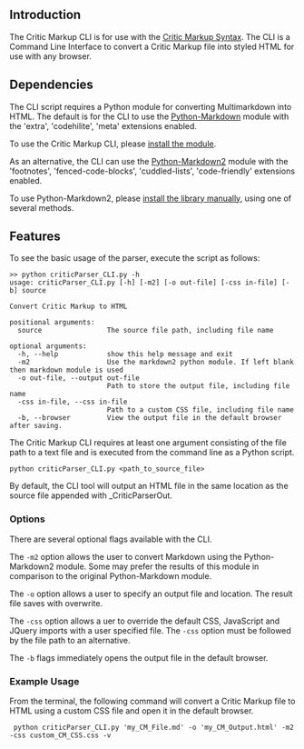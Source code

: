 ## Introduction ##

The Critic Markup CLI is for use with the [Critic Markup Syntax](http://criticmarkup.com). The CLI is a Command Line Interface to convert a Critic Markup file into styled HTML for use with any browser.

## Dependencies ##

The CLI script requires a Python module for converting Multimarkdown into HTML. The default is for the CLI to use the [Python-Markdown](http://pythonhosted.org/Markdown/) module with the 'extra', 'codehilite', 'meta' extensions enabled.

To use the Critic Markup CLI, please [install the module](http://pythonhosted.org/Markdown/install.html).

As an alternative, the CLI can use the [Python-Markdown2](https://github.com/trentm/python-markdown2) module with the 'footnotes', 'fenced-code-blocks', 'cuddled-lists', 'code-friendly' extensions enabled.

To use Python-Markdown2, please [install the library manually](https://github.com/trentm/python-markdown2/#install), using one of several methods.

## Features ##

To see the basic usage of the parser, execute the script as follows:

    >> python criticParser_CLI.py -h
    usage: criticParser_CLI.py [-h] [-m2] [-o out-file] [-css in-file] [-b] source

    Convert Critic Markup to HTML

    positional arguments:
      source                The source file path, including file name

    optional arguments:
      -h, --help            show this help message and exit
      -m2                   Use the markdown2 python module. If left blank then markdown module is used
      -o out-file, --output out-file
                            Path to store the output file, including file name
      -css in-file, --css in-file
                            Path to a custom CSS file, including file name
      -b, --browser         View the output file in the default browser after saving.

The Critic Markup CLI requires at least one argument consisting of the file path to a text file and is executed from the command line as a Python script.

    python criticParser_CLI.py <path_to_source_file>

By default, the CLI tool will output an HTML file in the same location as the source file appended with _CriticParserOut.

### Options ###

There are several optional flags available with the CLI.

The `-m2` option allows the user to convert Markdown using the Python-Markdown2 module. Some may prefer the results of this module in comparison to the original Python-Markdown module.

The `-o` option allows a user to specify an output file and location. The result file saves with overwrite.

The `-css` option allows a uer to override the default CSS, JavaScript and JQuery imports with a user specified file. The `-css` option must be followed by the file path to an alternative.

The `-b` flags immediately opens the output file in the default browser.

### Example Usage ###

From the terminal, the following command will convert a Critic Markup file to HTML using a custom CSS file and open it in the default browser.

     python criticParser_CLI.py 'my_CM_File.md' -o 'my_CM_Output.html' -m2 -css custom_CM_CSS.css -v



